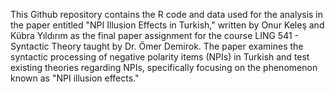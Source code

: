 This Github repository contains the R code and data used for the analysis in the paper entitled "NPI Illusion Effects in Turkish," written by Onur Keleş and Kübra Yıldırım as the final paper assignment for the course LING 541 - Syntactic Theory taught by Dr. Ömer Demirok. The paper examines the syntactic processing of negative polarity items (NPIs) in Turkish and test existing theories regarding NPIs, specifically focusing on the phenomenon known as "NPI illusion effects." 
